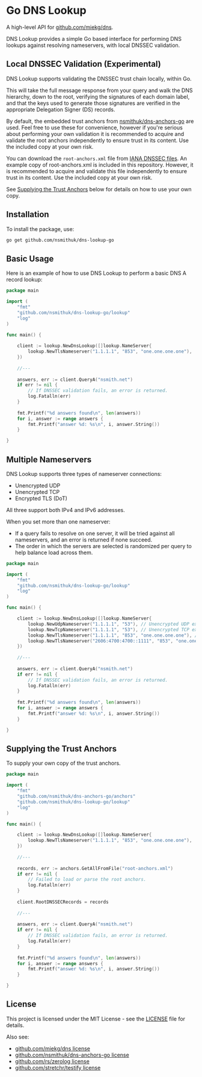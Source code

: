 # Go DNS Lookup

A high-level API for [github.com/miekg/dns](https://github.com/miekg/dns).

DNS Lookup provides a simple Go based interface for performing DNS lookups against resolving nameservers, with local DNSSEC validation.

## Local DNSSEC Validation (Experimental)

DNS Lookup supports validating the DNSSEC trust chain locally, within Go.

This will take the full message response from your query and walk the DNS hierarchy, down to the root,
verifying the signatures of each domain label, and that the keys used to generate those signatures are verified
in the appropriate Delegation Signer (DS) records.

By default, the embedded trust anchors from [nsmithuk/dns-anchors-go](https://github.com/nsmithuk/dns-anchors-go) are used. 
Feel free to use these for convenience, however if you're serious about performing your own validation it is recommended to acquire and validate the root anchors independently to ensure trust in its content.
Use the included copy at your own risk.

You can download the `root-anchors.xml` file from [IANA DNSSEC files](https://www.iana.org/dnssec/files).
An example copy of root-anchors.xml is included in this repository. However, it is recommended to acquire and validate
this file independently to ensure trust in its content. Use the included copy at your own risk.

See [Supplying the Trust Anchors](#supplying-the-trust-anchors) below for details on how to use your own copy.

## Installation

To install the package, use:
```bash
go get github.com/nsmithuk/dns-lookup-go
```

## Basic Usage

Here is an example of how to use DNS Lookup to perform a basic DNS A record lookup:

```go
package main

import (
    "fmt"
    "github.com/nsmithuk/dns-lookup-go/lookup"
    "log"
)

func main() {
    
    client := lookup.NewDnsLookup([]lookup.NameServer{
        lookup.NewTlsNameserver("1.1.1.1", "853", "one.one.one.one"),
    })
    
    //---
    
    answers, err := client.QueryA("nsmith.net")
    if err != nil {
        // If DNSSEC validation fails, an error is returned.
        log.Fatalln(err)
    }
    
    fmt.Printf("%d answers found\n", len(answers))
    for i, answer := range answers {
        fmt.Printf("answer %d: %s\n", i, answer.String())
    }

}
```

## Multiple Nameservers

DNS Lookup supports three types of nameserver connections:
- Unencrypted UDP
- Unencrypted TCP
- Encrypted TLS (DoT)

All three support both IPv4 and IPv6 addresses.

When you set more than one nameserver:
- If a query fails to resolve on one server, it will be tried against all nameservers, and an error is returned if none succeed.
- The order in which the servers are selected is randomized per query to help balance load across them.


```go
package main

import (
    "fmt"
    "github.com/nsmithuk/dns-lookup-go/lookup"
    "log"
)

func main() {

    client := lookup.NewDnsLookup([]lookup.NameServer{
        lookup.NewUdpNameserver("1.1.1.1", "53"), // Unencrypted UDP example
        lookup.NewTcpNameserver("1.1.1.1", "53"), // Unencrypted TCP example
        lookup.NewTlsNameserver("1.1.1.1", "853", "one.one.one.one"), // Encrypted TCP example
        lookup.NewTlsNameserver("2606:4700:4700::1111", "853", "one.one.one.one"), // Encrypted TCP example over IPv6
    })
    
    //---
    
    answers, err := client.QueryA("nsmith.net")
    if err != nil {
        // If DNSSEC validation fails, an error is returned.
        log.Fatalln(err)
    }
    
    fmt.Printf("%d answers found\n", len(answers))
    for i, answer := range answers {
        fmt.Printf("answer %d: %s\n", i, answer.String())
    }

}
```

## Supplying the Trust Anchors

To supply your own copy of the trust anchors.

```go
package main

import (
    "fmt"
    "github.com/nsmithuk/dns-anchors-go/anchors"
    "github.com/nsmithuk/dns-lookup-go/lookup"
    "log"
)

func main() {

    client := lookup.NewDnsLookup([]lookup.NameServer{
        lookup.NewTlsNameserver("1.1.1.1", "853", "one.one.one.one"),
    })
    
    //---
    
    records, err := anchors.GetAllFromFile("root-anchors.xml")
    if err != nil {
        // Failed to load or parse the root anchors.
        log.Fatalln(err)
    }
    
    client.RootDNSSECRecords = records
    
    //---
    
    answers, err := client.QueryA("nsmith.net")
    if err != nil {
        // If DNSSEC validation fails, an error is returned.
        log.Fatalln(err)
    }
    
    fmt.Printf("%d answers found\n", len(answers))
    for i, answer := range answers {
        fmt.Printf("answer %d: %s\n", i, answer.String())
    }

}

```

## License

This project is licensed under the MIT License - see the [LICENSE](LICENSE) file for details.

Also see:
- [github.com/miekg/dns license](https://github.com/miekg/dns/blob/master/LICENSE)
- [github.com/nsmithuk/dns-anchors-go license](https://github.com/nsmithuk/dns-anchors-go/blob/main/LICENSE)
- [github.com/rs/zerolog license](https://github.com/rs/zerolog/blob/master/LICENSE)
- [github.com/stretchr/testify license](https://github.com/stretchr/testify/blob/master/LICENSE)
